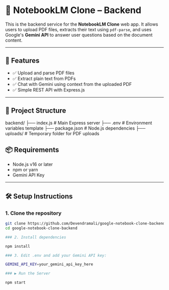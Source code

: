 # 🧠 NotebookLM Clone – Backend

This is the backend service for the **NotebookLM Clone** web app. It allows users to upload PDF files, extracts their text using `pdf-parse`, and uses Google's **Gemini API** to answer user questions based on the document content.

---

## 🚀 Features

- ✅ Upload and parse PDF files
- ✅ Extract plain text from PDFs
- ✅ Chat with Gemini using context from the uploaded PDF
- ✅ Simple REST API with Express.js

---

## 📁 Project Structure

backend/
├── index.js # Main Express server
├── .env # Environment variables template
├── package.json # Node.js dependencies
├── uploads/ # Temporary folder for PDF uploads

## 📦 Requirements

- Node.js v16 or later
- npm or yarn
- Gemini API Key

---

## 🛠 Setup Instructions


### 1. Clone the repository


```bash
git clone https://github.com/Devendramali/google-notebook-clone-backend.git
cd google-notebook-clone-backend

### 2. Install dependencies

npm install

### 3. Edit .env and add your Gemini API key:

GEMINI_API_KEY=your_gemini_api_key_here

### ▶️ Run the Server

npm start 